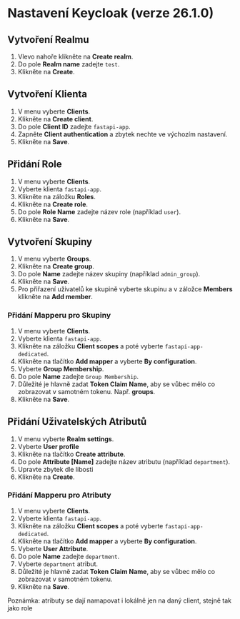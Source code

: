 # Nastavení Keycloak (verze 26.1.0)

## Vytvoření Realmu

1. Vlevo nahoře klikněte na **Create realm**.
2. Do pole **Realm name** zadejte `test`.
3. Klikněte na **Create**.

## Vytvoření Klienta

1. V menu vyberte **Clients**.
2. Klikněte na **Create client**.
3. Do pole **Client ID** zadejte `fastapi-app`.
4. Zapněte **Client authentication** a zbytek nechte ve výchozím nastavení.
5. Klikněte na **Save**.

## Přidání Role

1. V menu vyberte **Clients**.
2. Vyberte klienta `fastapi-app`.
3. Klikněte na záložku **Roles**.
4. Klikněte na **Create role**.
5. Do pole **Role Name** zadejte název role (například `user`).
6. Klikněte na **Save**.

## Vytvoření Skupiny

1. V menu vyberte **Groups**.
2. Klikněte na **Create group**.
3. Do pole **Name** zadejte název skupiny (například `admin_group`).
4. Klikněte na **Save**.
5. Pro přiřazení uživatelů ke skupině vyberte skupinu a v záložce **Members** klikněte na **Add member**.

### Přidání Mapperu pro Skupiny

1. V menu vyberte **Clients**.
2. Vyberte klienta `fastapi-app`.
3. Klikněte na záložku **Client scopes** a poté vyberte `fastapi-app-dedicated`.
4. Klikněte na tlačítko **Add mapper** a vyberte **By configuration**.
5. Vyberte **Group Membership**.
6. Do pole **Name** zadejte `Group Membership`.
7. Důležité je hlavně zadat **Token Claim Name**, aby se vůbec mělo co zobrazovat v samotném tokenu. Např. **groups**.
8. Klikněte na **Save**.

## Přidání Uživatelských Atributů

1. V menu vyberte **Realm settings**.
2. Vyberte **User profile**
3. Klikněte na tlačítko **Create attribute**.
4. Do pole **Attribute [Name]** zadejte název atributu (například `department`).
5. Upravte zbytek dle libosti
6. Klikněte na **Create**.

### Přidání Mapperu pro Atributy

1. V menu vyberte **Clients**.
2. Vyberte klienta `fastapi-app`.
3. Klikněte na záložku **Client scopes** a poté vyberte `fastapi-app-dedicated`.
4. Klikněte na tlačítko **Add mapper** a vyberte **By configuration**.
5. Vyberte **User Attribute**.
6. Do pole **Name** zadejte `department`.
7. Vyberte `department` atribut.
8. Důležité je hlavně zadat **Token Claim Name**, aby se vůbec mělo co zobrazovat v samotném tokenu.
9. Klikněte na **Save**.

Poznámka: atributy se dají namapovat i lokálně jen na daný client, stejně tak jako role
